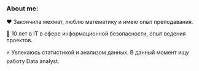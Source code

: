### About me:

:hearts: Закончила мехмат, люблю математику и имею опыт преподавания. 

:bricks: 10 лет в IT в сфере информационной безопасности, опыт ведения проектов.

:zap: Увлекаюсь статистикой и анализом данных. В данный момент ищу работу Data analyst.

<!--
**Juldid/JulDid** is a ✨ _special_ ✨ repository because its `README.md` (this file) appears on your GitHub profile.

